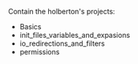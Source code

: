 Contain the holberton's projects:
- Basics
- init_files_variables_and_expasions
- io_redirections_and_filters
- permissions
